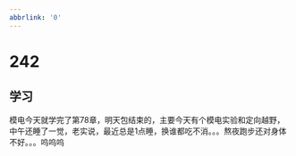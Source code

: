 ```yaml
---
abbrlink: '0'
---
```

# 242

## 学习

模电今天就学完了第78章，明天包结束的，主要今天有个模电实验和定向越野，中午还睡了一觉，老实说，最近总是1点睡，换谁都吃不消。。。熬夜跑步还对身体不好。。。呜呜呜
